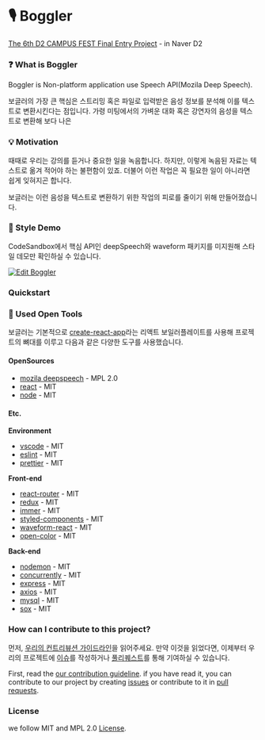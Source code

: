 # 🎙 Boggler

[The 6th D2 CAMPUS FEST Final Entry Project](https://github.com/D2CampusFest/6th) - in Naver D2

### ❓ What is Boggler

Boggler is Non-platform application use Speech API(Mozila Deep Speech).

보글러의 가장 큰 핵심은 스트리밍 혹은 파일로 입력받은 음성 정보를 분석해 이를 텍스트로 변환시킨다는 점입니다. 가령 미팅에서의 가벼운 대화 혹은 강연자의 음성을 텍스트로 변환해 보다 나은

### 💡 Motivation

때때로 우리는 강의를 듣거나 중요한 일을 녹음합니다. 하지만, 이렇게 녹음된 자료는 텍스트로 옮겨 적어야 하는 불편함이 있죠. 더불어 이런 작업은 꼭 필요한 일이 아니라면 쉽게 잊혀지곤 합니다.

보글러는 이런 음성을 텍스트로 변환하기 위한 작업의 피로를 줄이기 위해 만들어졌습니다.

### 💅 Style Demo

CodeSandbox에서 핵심 API인 deepSpeech와 waveform 패키지를 미지원해 스타일 데모만 확인하실 수 있습니다.

[![Edit Boggler](https://codesandbox.io/static/img/play-codesandbox.svg)](https://codesandbox.io/s/6n2orxr5yz)

### Quickstart

### 🔧 Used Open Tools

보글러는 기본적으로 [create-react-app](https://github.com/facebook/create-react-app)라는 리액트 보일러플레이트를 사용해 프로젝트의 뼈대를 이루고 다음과 같은 다양한 도구를 사용했습니다.

#### OpenSources

- [mozila deepspeech](https://github.com/mozilla/DeepSpeech) - MPL 2.0
- [react](https://github.com/facebook/react) - MIT
- [node](https://github.com/nodejs/node) - MIT

#### Etc.

**Environment**

- [vscode](https://github.com/Microsoft/vscode) - MIT
- [eslint](https://github.com/eslint/eslint) - MIT
- [prettier](https://github.com/prettier/prettier) - MIT

**Front-end**

- [react-router](https://github.com/ReactTraining/react-router) - MIT
- [redux](https://github.com/reduxjs/redux) - MIT
- [immer](https://github.com/mweststrate/immer) - MIT
- [styled-components](https://github.com/styled-components/styled-components) - MIT
- [waveform-react](https://github.com/ruebel/waveform-react) - MIT
- [open-color](https://github.com/yeun/open-color) - MIT

**Back-end**

- [nodemon](https://github.com/remy/nodemon) - MIT
- [concurrently](https://github.com/kimmobrunfeldt/concurrently) - MIT
- [express](https://github.com/expressjs/express) - MIT
- [axios](https://github.com/axios/axios) - MIT
- [mysql](https://github.com/mysqljs/mysql) - MIT
- [sox](http://sox.sourceforge.net/) - MIT

### How can I contribute to this project?

먼저, [우리의 컨트리뷰션 가이드라인]()을 읽어주세요. 만약 이것을 읽었다면, 이제부터 우리의 프로젝트에 [이슈](https://github.com/rayleighChild/boggler/issues)를 작성하거나 [풀리퀘스트](https://github.com/rayleighChild/boggler/pulls)를 통해 기여하실 수 있습니다.

First, read the [our contribution guideline](/CONTRIBUTING.md). if you have read it, you can contribute to our project by creating [issues](https://github.com/rayleighChild/boggler/issues) or contribute to it in [pull requests](https://github.com/rayleighChild/boggler/pulls).

### License

we follow MIT and MPL 2.0 [License](/LICENSE).
